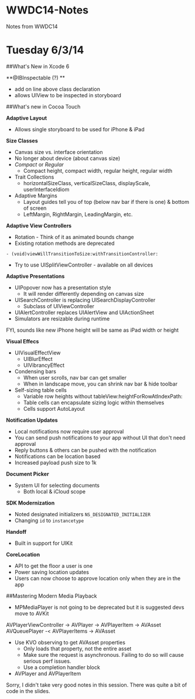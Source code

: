 WWDC14-Notes
============

Notes from WWDC14

# Tuesday 6/3/14
##What's New in Xcode 6

**@IBInspectable (?) **
- add on line above class declaration
- allows UIView to be inspected in storyboard


##What's new in Cocoa Touch

**Adaptive Layout**
- Allows single storyboard to be used for iPhone & iPad

**Size Classes**
- Canvas size vs. interface orientation
- No longer about device (about canvas size)
- *Compact* or *Regular*
    - Compact height, compact width, regular height, regular width
- Trait Collections
    - horizontalSizeClass, verticalSizeClass, displayScale, userInterfaceIdiom
- Adaptive Margins
    - Layout guides tell you of top (below nav bar if there is one) & bottom of screen
    - LeftMargin, RightMargin, LeadingMargin, etc.

**Adaptive View Controllers**
- Rotation - Think of it as animated bounds change
- Existing rotation methods are deprecated

```
- (void)viewWillTransitionToSize:withTransitionController:
```
- Try to use UISplitViewController - available on all devices

**Adaptive Presentations**
- UIPopover now has a presentation style
    - It will render differently depending on canvas size
- UISearchController is replacing UISearchDisplayController
    - Subclass of UIViewController
- UIAlertController replaces UIAlertView and UIActionSheet
- Simulators are resizable during runtime

FYI, sounds like new iPhone height will be same as iPad width or height

**Visual Effecs**
- UIVisualEffectView 
    - UIBlurEffect
    - UIVibrancyEffect
- Condensing bars
    - When user scrolls, nav bar can get smaller
    - When in landscape move, you can shrink nav bar & hide toolbar
- Self-sizing table cells
    - Variable row heights without tableView:heightForRowAtIndexPath:
    - Table cells can encapsulate sizing logic within themselves
    - Cells support AutoLayout

**Notification Updates**
- Local notifications now require user approval
- You can send push notifications to your app without UI that don't need approval
- Reply buttons & others can be pushed with the notification
- Notifications can be location based
- Increased payload push size to 1k

**Document Picker**
- System UI for selecting documents
    - Both local & iCloud scope

**SDK Modernization**
- Noted designated initializers ```NS_DESIGNATED_INITIALIZER```
- Changing ```id``` to ```instancetype```

**Handoff**
- Built in support for UIKit

**CoreLocation**
- API to get the floor a user is one
- Power saving location updates
- Users can now choose to approve location only when they are in the app

##Mastering Modern Media Playback
- MPMediaPlayer is not going to be deprecated but it is suggested devs move to AVKit

AVPlayerViewController -> AVPlayer -> AVPlayerItem -> AVAsset
                        AVQueuePlayer -< AVPlayerItems -> AVAsset

- Use KVO observing to get AVAsset properties
    - Only loads that property, not the entire asset
    - Make sure the request is asynchronous. Failing to do so will cause serious perf issues.
    - Use a completion handler block
- AVPlayer and AVPlayerItem

Sorry, I didn't take very good notes in this session. There was quite a bit of code in the slides.